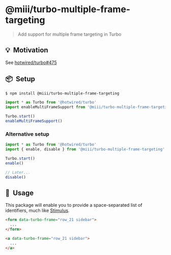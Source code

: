 # @miii/turbo-multiple-frame-targeting
> Add support for multiple frame targeting in Turbo

## 💡&nbsp; Motivation
See [hotwired/turbo#475](https://github.com/hotwired/turbo/issues/475)

## 📦&nbsp; Setup
```sh
$ npm install @miii/turbo-multiple-frame-targeting
```

```js
import * as Turbo from '@hotwired/turbo'
import enableMultiFrameSupport from '@miii/turbo-multiple-frame-targeting'

Turbo.start()
enableMultiFrameSupport()
```

### Alternative setup
```js
import * as Turbo from '@hotwired/turbo'
import { enable, disable } from '@miii/turbo-multiple-frame-targeting'

Turbo.start()
enable()

// Later...
disable()
```

## 🚀&nbsp; Usage
This package will enable you to provide a space-separated list of identifiers, much like [Stimulus](https://stimulus.hotwired.dev/reference/controllers#multiple-controllers).
```html
<form data-turbo-frame="row_21 sidebar">
  ...
</form>

<a data-turbo-frame="row_21 sidebar">
  ...
</a>
```